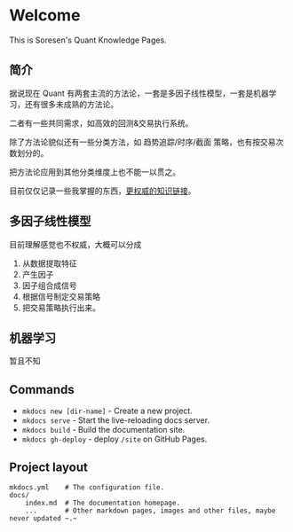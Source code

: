 # Welcome

This is Soresen's Quant Knowledge Pages.

## 简介

据说现在 Quant 有两套主流的方法论，一套是多因子线性模型，一套是机器学习，还有很多未成熟的方法论。

二者有一些共同需求，如高效的回测&交易执行系统。

除了方法论貌似还有一些分类方法，如 趋势追踪/时序/截面 策略，也有按交易次数划分的。

把方法论应用到其他分类维度上也不能一以贯之。

目前仅仅记录一些我掌握的东西，[更权威的知识链接](https://quant-wiki.com/)。

## 多因子线性模型

目前理解感觉也不权威，大概可以分成 

1. 从数据提取特征
2. 产生因子
3. 因子组合成信号
4. 根据信号制定交易策略
5. 把交易策略执行出来。

## 机器学习

暂且不知

## Commands

* `mkdocs new [dir-name]` - Create a new project.
* `mkdocs serve` - Start the live-reloading docs server.
* `mkdocs build` - Build the documentation site.
* `mkdocs gh-deploy` - deploy `/site` on GitHub Pages.

## Project layout

    mkdocs.yml    # The configuration file.
    docs/
        index.md  # The documentation homepage.
        ...       # Other markdown pages, images and other files, maybe never updated ~.~
